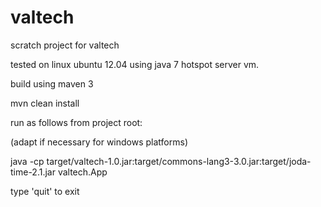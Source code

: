 valtech
=======

scratch project for valtech

tested on linux ubuntu 12.04 using java 7 hotspot server vm.

build using maven 3 

mvn clean install

run as follows from project root:

(adapt if necessary for windows platforms)

java -cp target/valtech-1.0.jar:target/commons-lang3-3.0.jar:target/joda-time-2.1.jar valtech.App

type 'quit' to exit


